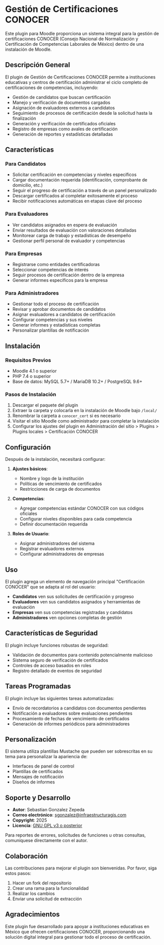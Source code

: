 # Gestión de Certificaciones CONOCER

Este plugin para Moodle proporciona un sistema integral para la gestión de certificaciones CONOCER (Consejo Nacional de Normalización y Certificación de Competencias Laborales de México) dentro de una instalación de Moodle.

## Descripción General

El plugin de Gestión de Certificaciones CONOCER permite a instituciones educativas y centros de certificación administrar el ciclo completo de certificaciones de competencias, incluyendo:

- Gestión de candidatos que buscan certificación
- Manejo y verificación de documentos cargados
- Asignación de evaluadores externos a candidatos
- Seguimiento de procesos de certificación desde la solicitud hasta la finalización
- Generación y verificación de certificados oficiales
- Registro de empresas como avales de certificación
- Generación de reportes y estadísticas detalladas

## Características

### Para Candidatos
- Solicitar certificación en competencias y niveles específicos
- Cargar documentación requerida (identificación, comprobante de domicilio, etc.)
- Seguir el progreso de certificación a través de un panel personalizado
- Descargar certificados al completar exitosamente el proceso
- Recibir notificaciones automáticas en etapas clave del proceso

### Para Evaluadores
- Ver candidatos asignados en espera de evaluación
- Enviar resultados de evaluación con valoraciones detalladas
- Monitorear carga de trabajo y estadísticas de desempeño
- Gestionar perfil personal de evaluador y competencias

### Para Empresas
- Registrarse como entidades certificadoras
- Seleccionar competencias de interés
- Seguir procesos de certificación dentro de la empresa
- Generar informes específicos para la empresa

### Para Administradores
- Gestionar todo el proceso de certificación
- Revisar y aprobar documentos de candidatos
- Asignar evaluadores a candidatos de certificación
- Configurar competencias y sus niveles
- Generar informes y estadísticas completas
- Personalizar plantillas de notificación

## Instalación

### Requisitos Previos
- Moodle 4.1 o superior
- PHP 7.4 o superior
- Base de datos: MySQL 5.7+ / MariaDB 10.2+ / PostgreSQL 9.6+

### Pasos de Instalación
1. Descargar el paquete del plugin
2. Extraer la carpeta y colocarla en la instalación de Moodle bajo `/local/`
3. Renombrar la carpeta a `conocer_cert` si es necesario
4. Visitar el sitio Moodle como administrador para completar la instalación
5. Configurar los ajustes del plugin en Administración del sitio > Plugins > Plugins locales > Certificación CONOCER

## Configuración

Después de la instalación, necesitará configurar:

1. **Ajustes básicos**:
   - Nombre y logo de la institución
   - Políticas de vencimiento de certificados
   - Restricciones de carga de documentos

2. **Competencias**:
   - Agregar competencias estándar CONOCER con sus códigos oficiales
   - Configurar niveles disponibles para cada competencia
   - Definir documentación requerida

3. **Roles de Usuario**:
   - Asignar administradores del sistema
   - Registrar evaluadores externos
   - Configurar administradores de empresas

## Uso

El plugin agrega un elemento de navegación principal "Certificación CONOCER" que se adapta al rol del usuario:

- **Candidatos** ven sus solicitudes de certificación y progreso
- **Evaluadores** ven sus candidatos asignados y herramientas de evaluación
- **Empresas** ven sus competencias registradas y candidatos
- **Administradores** ven opciones completas de gestión

## Características de Seguridad

El plugin incluye funciones robustas de seguridad:

- Validación de documentos para contenido potencialmente malicioso
- Sistema seguro de verificación de certificados
- Controles de acceso basados en roles
- Registro detallado de eventos de seguridad

## Tareas Programadas

El plugin incluye las siguientes tareas automatizadas:

- Envío de recordatorios a candidatos con documentos pendientes
- Notificación a evaluadores sobre evaluaciones pendientes
- Procesamiento de fechas de vencimiento de certificados
- Generación de informes periódicos para administradores

## Personalización

El sistema utiliza plantillas Mustache que pueden ser sobrescritas en su tema para personalizar la apariencia de:

- Interfaces de panel de control
- Plantillas de certificados
- Mensajes de notificación
- Diseños de informes

## Soporte y Desarrollo

- **Autor**: Sebastian Gonzalez Zepeda
- **Correo electrónico**: sgonzalez@infraestructuragis.com
- **Copyright**: 2025 
- **Licencia**: [GNU GPL v3 o posterior](http://www.gnu.org/copyleft/gpl.html)

Para reportes de errores, solicitudes de funciones u otras consultas, comuníquese directamente con el autor.

## Colaboración

Las contribuciones para mejorar el plugin son bienvenidas. Por favor, siga estos pasos:

1. Hacer un fork del repositorio
2. Crear una rama para la funcionalidad
3. Realizar los cambios
4. Enviar una solicitud de extracción

## Agradecimientos

Este plugin fue desarrollado para apoyar a instituciones educativas en México que ofrecen certificaciones CONOCER, proporcionando una solución digital integral para gestionar todo el proceso de certificación.
